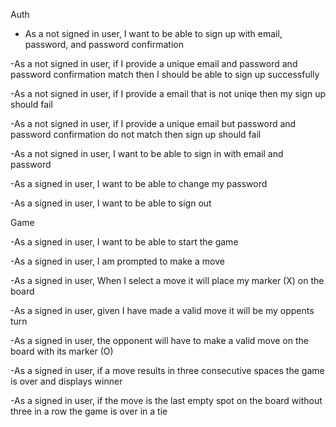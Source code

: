 Auth

- As a not signed in user, I want to be able to sign up with email, password, and password confirmation

-As a not signed in user, if I provide a unique email and password and password confirmation match then I should be able to sign up successfully

-As a not signed in user, if I provide a email that is not uniqe then my sign up should fail

-As a not signed in user, if I provide a unique email but password and password confirmation do not match then sign up should fail

-As a not signed in user, I want to be able to sign in with email and password

-As a signed in user, I want to be able to change my password

-As a signed in user, I want to be able to sign out



Game

-As a signed in user, I want to be able to start the game

-As a signed in user, I am prompted to make a move

-As a signed in user, When I select a move it will place my marker (X) on the board

-As a signed in user, given I have made a valid move it will be my oppents turn

-As a signed in user, the opponent will have to make a valid move on the board with its marker (O)

-As a signed in user, if a move results in three consecutive spaces the game is over and displays winner

-As a signed in user, if the move is the last empty spot on the board without three in a row the game is over in a tie
